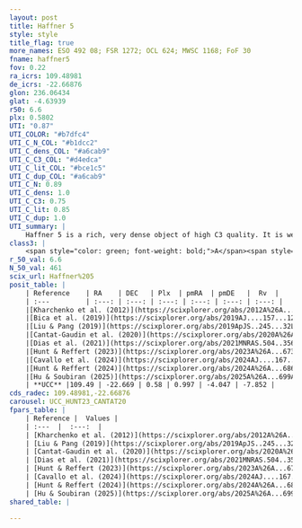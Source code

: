 ```yaml
---
layout: post
title: Haffner 5
style: style
title_flag: true
more_names: ESO 492 08; FSR 1272; OCL 624; MWSC 1168; FoF 30
fname: haffner5
fov: 0.22
ra_icrs: 109.48981
de_icrs: -22.66876
glon: 236.06434
glat: -4.63939
r50: 6.6
plx: 0.5802
UTI: "0.87"
UTI_COLOR: "#b7dfc4"
UTI_C_N_COL: "#b1dcc2"
UTI_C_dens_COL: "#a6cab9"
UTI_C_C3_COL: "#d4edca"
UTI_C_lit_COL: "#bce1c5"
UTI_C_dup_COL: "#a6cab9"
UTI_C_N: 0.89
UTI_C_dens: 1.0
UTI_C_C3: 0.75
UTI_C_lit: 0.85
UTI_C_dup: 1.0
UTI_summary: |
    Haffner 5 is a rich, very dense object of high C3 quality. It is well-studied in the literature.
class3: |
    <span style="color: green; font-weight: bold;">A</span><span style="color: #FFC300; font-weight: bold;">B</span>
r_50_val: 6.6
N_50_val: 461
scix_url: Haffner%205
posit_table: |
    | Reference    | RA    | DEC   | Plx  | pmRA  | pmDE   |  Rv  |
    | :---         | :---: | :---: | :---: | :---: | :---: | :---: |
    |[Kharchenko et al. (2012)](https://scixplorer.org/abs/2012A%26A...543A.156K) | 109.493 | -22.667 | -- | -3.95 | -1.36 | -- |
    |[Bica et al. (2019)](https://scixplorer.org/abs/2019AJ....157...12B) | 109.507 | -22.654 | -- | -- | -- | -- |
    |[Liu & Pang (2019)](https://scixplorer.org/abs/2019ApJS..245...32L) | 109.488 | -22.66 | 0.569 | 0.978 | -4.084 | -- |
    |[Cantat-Gaudin et al. (2020)](https://scixplorer.org/abs/2020A%26A...640A...1C) | 109.493 | -22.66 | 0.571 | 0.965 | -4.06 | -- |
    |[Dias et al. (2021)](https://scixplorer.org/abs/2021MNRAS.504..356D) | 109.488 | -22.658 | 0.57 | 0.974 | -4.062 | -7.181 |
    |[Hunt & Reffert (2023)](https://scixplorer.org/abs/2023A%26A...673A.114H) | 109.493 | -22.663 | 0.581 | 0.994 | -4.045 | -8.644 |
    |[Cavallo et al. (2024)](https://scixplorer.org/abs/2024AJ....167...12C) | 109.479 | -22.662 | 0.581 | -- | -- | -- |
    |[Hunt & Reffert (2024)](https://scixplorer.org/abs/2024A%26A...686A..42H) | 109.493 | -22.663 | 0.581 | 0.994 | -4.045 | -8.644 |
    |[Hu & Soubiran (2025)](https://scixplorer.org/abs/2025A%26A...699A.246H) | 109.479 | -22.662 | -- | -- | -- | -- |
    | **UCC** |109.49 | -22.669 | 0.58 | 0.997 | -4.047 | -7.852 | 
cds_radec: 109.48981,-22.66876
carousel: UCC_HUNT23_CANTAT20
fpars_table: |
    | Reference |  Values |
    | :---  |  :---:  |
    | [Kharchenko et al. (2012)](https://scixplorer.org/abs/2012A%26A...543A.156K) | `e_bv=0.687, distance=2069, log_age=8.6` |
    | [Liu & Pang (2019)](https://scixplorer.org/abs/2019ApJS..245...32L) | `Age=2.63, Z=-0.25` |
    | [Cantat-Gaudin et al. (2020)](https://scixplorer.org/abs/2020A%26A...640A...1C) | `AVNN=0.76, DMNN=11.14, AgeNN=9.67` |
    | [Dias et al. (2021)](https://scixplorer.org/abs/2021MNRAS.504..356D) | `Av=0.808, Dist=1588, logage=9.714, [Fe/H]=-0.103` |
    | [Hunt & Reffert (2023)](https://scixplorer.org/abs/2023A%26A...673A.114H) | `AV50=0.742, diffAV50=0.545, MOD50=11.067, logAge50=9.15` |
    | [Cavallo et al. (2024)](https://scixplorer.org/abs/2024AJ....167...12C) | `AV50=0.73, dMod50=11.09, logAge50=9.46, [Fe/H]50=0.19` |
    | [Hunt & Reffert (2024)](https://scixplorer.org/abs/2024A%26A...686A..42H) | `MassJ=1162.56` |
    | [Hu & Soubiran (2025)](https://scixplorer.org/abs/2025A%26A...699A.246H) | `MA22=-0.19, MA23f=-0.22, MA23g=-0.13, MZ23=-0.41, MK24=-0.19, MF24=-0.25` |
shared_table: |
    
---
```

